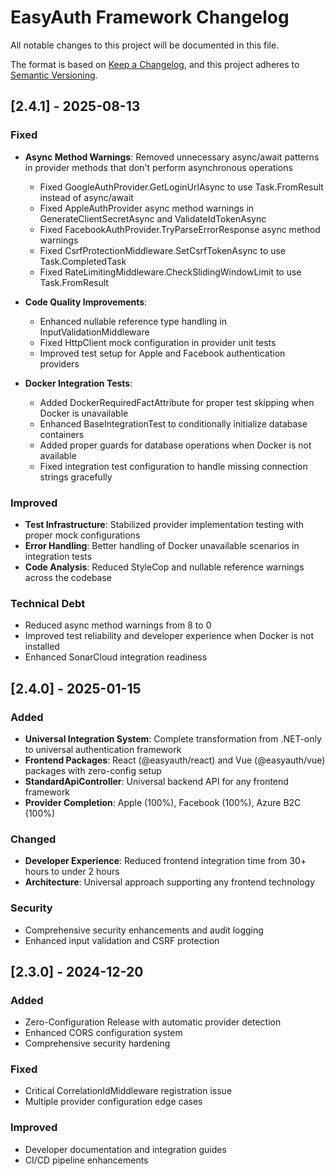 # EasyAuth Framework Changelog

All notable changes to this project will be documented in this file.

The format is based on [Keep a Changelog](https://keepachangelog.com/en/1.0.0/),
and this project adheres to [Semantic Versioning](https://semver.org/spec/v2.0.0.html).

## [2.4.1] - 2025-08-13

### Fixed
- **Async Method Warnings**: Removed unnecessary async/await patterns in provider methods that don't perform asynchronous operations
  - Fixed GoogleAuthProvider.GetLoginUrlAsync to use Task.FromResult instead of async/await
  - Fixed AppleAuthProvider async method warnings in GenerateClientSecretAsync and ValidateIdTokenAsync
  - Fixed FacebookAuthProvider.TryParseErrorResponse async method warnings
  - Fixed CsrfProtectionMiddleware.SetCsrfTokenAsync to use Task.CompletedTask
  - Fixed RateLimitingMiddleware.CheckSlidingWindowLimit to use Task.FromResult

- **Code Quality Improvements**:
  - Enhanced nullable reference type handling in InputValidationMiddleware
  - Fixed HttpClient mock configuration in provider unit tests
  - Improved test setup for Apple and Facebook authentication providers

- **Docker Integration Tests**:
  - Added DockerRequiredFactAttribute for proper test skipping when Docker is unavailable
  - Enhanced BaseIntegrationTest to conditionally initialize database containers
  - Added proper guards for database operations when Docker is not available
  - Fixed integration test configuration to handle missing connection strings gracefully

### Improved
- **Test Infrastructure**: Stabilized provider implementation testing with proper mock configurations
- **Error Handling**: Better handling of Docker unavailable scenarios in integration tests
- **Code Analysis**: Reduced StyleCop and nullable reference warnings across the codebase

### Technical Debt
- Reduced async method warnings from 8 to 0
- Improved test reliability and developer experience when Docker is not installed
- Enhanced SonarCloud integration readiness

## [2.4.0] - 2025-01-15

### Added
- **Universal Integration System**: Complete transformation from .NET-only to universal authentication framework
- **Frontend Packages**: React (@easyauth/react) and Vue (@easyauth/vue) packages with zero-config setup
- **StandardApiController**: Universal backend API for any frontend framework
- **Provider Completion**: Apple (100%), Facebook (100%), Azure B2C (100%)

### Changed
- **Developer Experience**: Reduced frontend integration time from 30+ hours to under 2 hours
- **Architecture**: Universal approach supporting any frontend technology

### Security
- Comprehensive security enhancements and audit logging
- Enhanced input validation and CSRF protection

## [2.3.0] - 2024-12-20

### Added
- Zero-Configuration Release with automatic provider detection
- Enhanced CORS configuration system
- Comprehensive security hardening

### Fixed
- Critical CorrelationIdMiddleware registration issue
- Multiple provider configuration edge cases

### Improved
- Developer documentation and integration guides
- CI/CD pipeline enhancements
